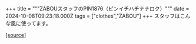 +++
title = """ZABOUスタッフのPIN1876（ピンイチハチナナロク）"""
date = 2024-10-08T09:23:18.000Z
tags = ["clothes","ZABOU"]
+++
スタッフはこんな風に使ってます。

[[source]](https://zabou.org/2024/10/08/309322/)

